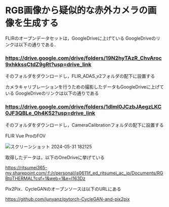 # RGB画像から疑似的な赤外カメラの画像を生成する

FLIRのオープンデータセットは，GoogleDriveに上げている
GoogleDriveのリンクは以下の通りである．
### https://drive.google.com/drive/folders/19N2hyTAzR_ChvAroc9xhkkssCtdZ9gRt?usp=drive_link
そのフォルダをダウンロードし，FLIR_ADAS_v2フォルダの配下に設置する

カメラキャリブレーションを行うための撮影したデータもGoogleDriveに上げている
GoogleDriveのリンクは以下の通りである
### https://drive.google.com/drive/folders/1dlml0JCzbJAegzLKC0JF3QBLe_Oh4K52?usp=drive_link
そのフォルダをダウンロードし，CameraCalibrationフォルダの配下に設置する



FLIR Vue ProのFOV

![スクリーンショット 2024-05-31 182125](https://github.com/KawaharaItsuki/RGBtoTHERMAL/assets/162657156/15e5d92f-6d4a-4a50-a5da-01855dabead8)



取得したデータは，以下のOneDriveに挙げている

https://ritsumei365-my.sharepoint.com/:f:/r/personal/is0611if_ed_ritsumei_ac_jp/Documents/RGBtoTHERMAL?csf=1&web=1&e=I163Dz


Pix2Pix．CycleGANのオープンソースは以下のURLにある

https://github.com/junyanz/pytorch-CycleGAN-and-pix2pix
